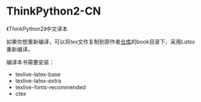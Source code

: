 # ThinkPython2-CN
《ThinkPython2》中文译本

如果你想重新编译，可以将*tex*文件复制到原作者[仓库](https://github.com/AllenDowney/ThinkPython2)的book目录下，采用*Latex* 重新编译。

编译本书需要安装：
-  texlive-latex-base
-  texlive-latex-extra
-  texlive-fonts-recommended
-  ctex